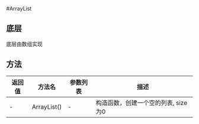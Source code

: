 #ArrayList
## 底层
底层由数组实现

## 方法

 返回值 | 方法名 | 参数列表 | 描述
 -|-|-|-
 -|ArrayList()|-|构造函数，创建一个空的列表, size为0
 
